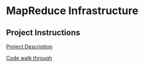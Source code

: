# MapReduce Infrastructure

## Project Instructions

[Project Description](description.md)

[Code walk through](structure.md)
